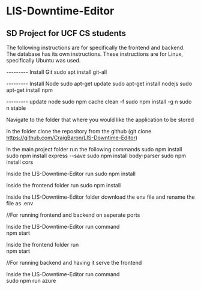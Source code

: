 # LIS-Downtime-Editor
SD Project for UCF CS students
--------------------------------------------------------------------------------------------------------------------------------------------------------------------------------
The following instructions are for specifically the frontend and backend. The database has its own instructions.
These instructions are for Linux, specifically Ubuntu was used.

--------- Install Git
sudo apt install git-all

--------- Install Node
sudo apt-get update
sudo apt-get install nodejs
sudo apt-get install npm

--------- update node
sudo npm cache clean -f
sudo npm install -g n
sudo n stable

Navigate to the folder that where you would
like the application to be stored

In the folder clone the repository from the github 
(git clone https://github.com/CraigBaron/LIS-Downtime-Editor)

In the main project folder run the following commands
sudo npm install
sudo npm install express --save
sudo npm install body-parser
sudo npm install cors

Inside the LIS-Downtime-Editor run 
sudo npm install

Inside the frontend folder run 
sudo npm install

Inside the LIS-Downtime-Editor folder download the env file
and rename the file as .env

//For running frontend and backend on seperate ports    
                                                        
Inside the LIS-Downtime-Editor run command              
npm start                                               
                                                        
Inside the frontend folder run                          
npm start   

//For running backend and having it serve the frontend  
                                                        
Inside the LIS-Downtime-Editor run command              
sudo npm run azure                                      
                                                        
